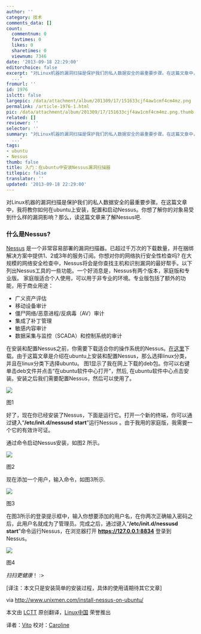 ```yaml
---
author: ''
category: 技术
comments_data: []
count:
  commentnum: 0
  favtimes: 0
  likes: 0
  sharetimes: 0
  viewnum: 7346
date: '2013-09-18 22:29:00'
editorchoice: false
excerpt: "对Linux机器的漏洞扫描是保护我们的私人数据安全的最重要步骤。在这篇文章中，我将教你如何在ubuntu上安装，配置和启动Nessus。你想了解你的对象易受到什么样的漏洞影响？那么，读这篇文章来了解Nessus吧.\r\n什么是Nes
  ..."
fromurl: ''
id: 1976
islctt: false
largepic: /data/attachment/album/201309/17/151633cjf4aw1cmf4cm4mz.png
permalink: /article-1976-1.html
pic: /data/attachment/album/201309/17/151633cjf4aw1cmf4cm4mz.png.thumb.jpg
related: []
reviewer: ''
selector: ''
summary: "对Linux机器的漏洞扫描是保护我们的私人数据安全的最重要步骤。在这篇文章中，我将教你如何在ubuntu上安装，配置和启动Nessus。你想了解你的对象易受到什么样的漏洞影响？那么，读这篇文章来了解Nessus吧.\r\n什么是Nes
  ..."
tags:
- ubuntu
- Nessus
thumb: false
title: 入门：在ubuntu中安装Nessus漏洞扫描器
titlepic: false
translator: ''
updated: '2013-09-18 22:29:00'
---
```


对Linux机器的漏洞扫描是保护我们的私人数据安全的最重要步骤。在这篇文章中，我将教你如何在ubuntu上安装，配置和启动Nessus。你想了解你的对象易受到什么样的漏洞影响？那么，读这篇文章来了解Nessus吧.


### **什么是Nessus?**


[Nessus](http://www.tenable.com/products/nessus) 是一个非常容易部署的漏洞扫描器。已超过千万次的下载数量，并在捆绑解决方案中提供1、2或3年的服务订阅。你想对你的网络执行安全性检查吗? 在大规模的网络安全检查中，Nessus将会是你查找主机和识别漏洞的最好帮手。以下列出Nessus工具的一些功能。一个好消息是，Nessus有两个版本，家庭版和专业版。 家庭版适合个人使用，可以用于非专业的环境。专业版包括了额外的功能，用于商业用途：


* 广义资产评估
* 移动设备审计
* 僵尸网络/恶意进程/反病毒（AV）审计
* 集成了补丁管理
* 敏感内容审计
* 数据采集与监控（SCADA）和控制系统的审计


在安装和配置Nessus之前，你需要下载适合你的操作系统的Nessus。[在这里](http://www.tenable.com/products/nessus/select-your-operating-system)下载。由于这篇文章是介绍在ubuntu上安装和配置Nessus，那么选择linux分类，并且在linux分类下选择ubuntu。 图1显示了我在网上下载的deb包。你可以右键单击deb文件并点击“在ubuntu软件中心打开”，然后, 在ubuntu软件中心点击安装。安装之后我们需要配置Nessus，然后可以使用了。


![](/data/attachment/album/201309/17/151633cjf4aw1cmf4cm4mz.png)


图1


好了，现在你已经安装了Nessus，下面是运行它。打开一个新的终端，你可以通过键入“**/etc/init.d/nessusd start**”运行Nessus 。由于我用的家庭版，我需要一个它的有效许可证。


通过命令启动Nessus安装，如图2 所示。


![](/data/attachment/album/201309/17/151637geb2ooocezi3szom.png)


图2


现在添加一个用户，输入命令，如图3所示.


![](/data/attachment/album/201309/17/15164088g6pojocz36eehg.png)


图3


在图3所示的登录提示框中，输入你想要添加的用户名，在你两次正确输入密码之后，此用户名就成为了管理员。完成之后，通过键入“**/etc/init.d/nessusd start**”命令运行Nessus，在浏览器打开 **https://127.0.0.1:8834** 登录到Nessus。


![](/data/attachment/album/201309/17/151646sq0b16xypszyqlla.png)


图4


*扫扫更健康*！ :>


[译注：本文只是安装简单的安装过程，具体的使用请期待其它文章]


 


via <http://www.unixmen.com/install-nessus-on-ubuntu/>


本文由 [LCTT](https://github.com/LCTT/TranslateProject) 原创翻译，[Linux中国](portal.php) 荣誉推出


译者：[Vito](space/Vito) 校对：[Caroline](space/14763/)